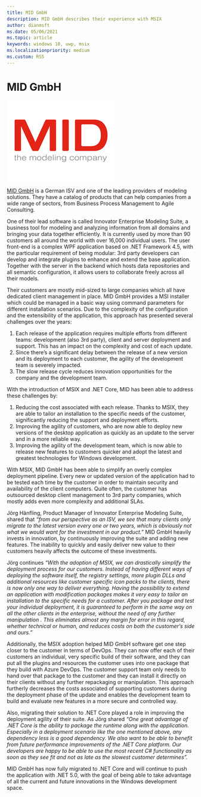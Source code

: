 ```yaml
---
title: MID GmbH
description: MID GmbH describes their experience with MSIX
author: dianmsft
ms.date: 05/06/2021
ms.topic: article
keywords: windows 10, uwp, msix
ms.localizationpriority: medium
ms.custom: RS5
---
```


# MID GmbH
![MID GmbH logo](../images/Logo-MIDGmbH.png)

[MID GmbH](https://www.mid.de/en) is a German ISV and one of the leading providers of modeling solutions. They have a catalog of products that can help companies from a wide range of sectors, from Business Process Management to Agile Consulting.

One of their lead software is called Innovator Enterprise Modeling Suite, a business tool for modeling and analyzing information from all domains and bringing your data together efficiently. It is currently used by more than 90 customers all around the world with over 16,000 individual users. The user front-end is a complex WPF application based on .NET Framework 4.5, with the particular requirement of being modular: 3rd party developers can develop and integrate plugins to enhance and extend the base application. Together with the server in the backend which hosts data repositories and all semantic configuration, it allows users to collaborate freely across all their models.

Their customers are mostly mid-sized to large companies which all have dedicated client management  in place. MID GmbH provides a MSI installer which could be managed in a basic way using command parameters for different installation scenarios. Due to the complexity of the configuration and the extensibility of the application, this approach has presented several challenges over the years:
1. Each release of the application requires multiple efforts from different teams: development (also 3rd party), client and server deployment and support. This has an impact on the complexity and cost of each update.
1. Since there’s a significant delay between the release of a new version and its deployment to each customer, the agility of the development team is severely impacted.
1. The slow release cycle reduces innovation opportunities for the company and the development team.

With the introduction of MSIX and .NET Core, MID has been able to address these challenges by:
1. Reducing the cost associated with each release. Thanks to MSIX, they are able to tailor an installation to the specific needs of the customer, significantly reducing the support and deployment efforts.
1. Improving the agility of customers, who are now able to deploy new versions of the desktop application as quickly as an update to the server and in a more reliable way.
1. Improving the agility of the development team, which is now able to release new features to customers quicker and adopt the latest and greatest technologies for Windows development.

With MSIX, MID GmbH has been able to simplify an overly complex deployment pipeline. Every new or updated version of the application had to be tested each  time by the customer in order to maintain security and availability of the client computers. Quite often, the customer has outsourced desktop client management to 3rd party companies, which mostly adds even more complexity and additional SLAs.

Jörg Hänfling, Product Manager of Innovator Enterprise Modeling Suite, shared that *“from our perspective as an ISV, we see that many clients only migrate to the latest version every one or two years, which is obviously not what we would want for the investment in our product.”*  MID GmbH heavily invests in innovation, by continuously improving the suite and adding  new features. The inability to quickly and easily deliver new value to their customers heavily affects the outcome of these investments.

Jörg continues *“With the adoption of MSIX, we can drastically simplify the deployment process for our customers. Instead of having different ways of deploying the software itself, the registry settings, more plugin DLLs and additional resources like customer specific icon packs to the clients, there is now only one way to deliver everything. Having the possibility to extend an application with modification packages makes it very easy to tailor an installation to the specific needs for a customer. After you package and test your individual deployment, it is guaranteed to perform in the same way on all the other clients in the enterprise, without the need of any further manipulation . This eliminates almost any margin for error in this regard, whether technical or human, and reduces costs on both the customer’s side and ours.”* 

Additionally, the MSIX adoption helped MID GmbH software get one step closer to the customer in terms of DevOps. They can now offer each of their customers an individual, very specific build of their software, and they can put all the plugins and resources the customer uses into one package that they build with Azure DevOps. The customer support team only needs to hand over that package to the customer and they can install it directly on their clients without any further repackaging or manipulation.  This approach furtherly decreases the costs associated of supporting customers during the deployment phase of the update and enables the development team to build and evaluate new features in a more secure and controlled way.

Also, migrating their solution to .NET Core played a role in improving the deployment agility of their suite. As Jörg shared *“One great advantage of .NET Core is the ability to package the runtime along with the application. Especially in a deployment scenario like the one mentioned above, any dependency less is a good dependency. We also want to be able to benefit from future performance improvements of the .NET Core platform. Our developers are happy to be able to use the most recent C# functionality  as soon as they see fit and not as late as the slowest customer determines”.* 

MID GmbH has now fully migrated to .NET Core and will continue to push the application with .NET 5.0, with the goal of being able to take advantage of all the current and future innovations in the Windows development space. 


